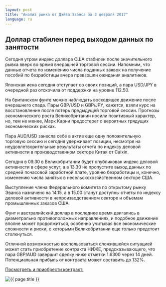 ```yaml
---
layout: post
title: "Анализ рынка от Дэйва Эванса за 3 февраля 2017"
language: ru
---
```

## Доллар стабилен перед выходом данных по занятости

Сегодня утром индекс доллара США стабилен после значительного рывка вверх во время вчерашней торговой сессии. Напомним, что данные отчета по изменению числа поданных заявок на получение пособий по безработицы вчера превзошли ожидания аналитиков.

Японская иена сегодня отступает со своих позиций, а пара USD/JPY в очередной раз отскочила от поддержки на уровне 112.50.

На британском фунте можно наблюдать восходящее движение после вчерашнего спада. Пары GBP/USD и GBP/JPY, кажется, взяли курс на восстановление после потерь предыдущей торговой сессии. Прогнозы экономического роста Великобритании носили позитивный характер, но, тем не менее, Марк Карни предостерег о вероятных грядущих экономических рисках.

Пара AUD/USD занесла себе в актив еще одну положительную торговую сессию и сегодня удерживает позиции, несмотря на неудовлетворительные результаты отчета по индексу деловой активности в производственном секторе Китая от Caixin.

Сегодня в 09.30 в Великобритании будет опубликован индекс деловой активности в сфере услуг, а в 13.30 не пропустите выход данных по средней почасовой заработной плате, уровню безработицы и, конечно, изменению числа занятых в несельскохозяйственном секторе США.

Выступление члена Федерального комитета по открытому рынку Эванса назначено на 14.15, а в 15.00 станут доступны отчеты по индексу деловой активности в непроизводственном секторе и объемам промышленных заказов США.

Фунт и австралийский доллар в последнее время двигались в диаметрально противоположных направлениях, и подобное движение вполне может продолжиться, особенно учитывая все экономические сложности и риски, с которыми Великобритании еще только предстоит столкнуться.

Отличной возможностью воспользоваться сложившейся ситуацией может стать приобретение контракта НИЖЕ, предсказывающего, что пара GBP/AUD завершит сделку ниже отметки 1.6300 через 14 дней. Потенциальная прибыль от контракта может составить до 132%.

<a href="http://record.binary.com/_bivVDfg8lHux76XffYA0JmNd7ZgqdRLk/1/?market=forex&amp;underlying=frxGBPAUD&amp;formname=higherlower&amp;duration_amount=14&amp;duration_units=d&amp;amount=10&amp;amount_type=payout&amp;expiry_type=duration&amp;barrier=1.6300&amp;s=1&amp;t=VQeuyKJNN3jIq0yo9sx89J0co5lt24DG" target="_blank">Посмотреть и приобрести контракт:</a>

<img class="post-image" src="{{ site.url }}/images/Daily-Review_February-3-2017_RU.png" alt="{{ page.title }}">